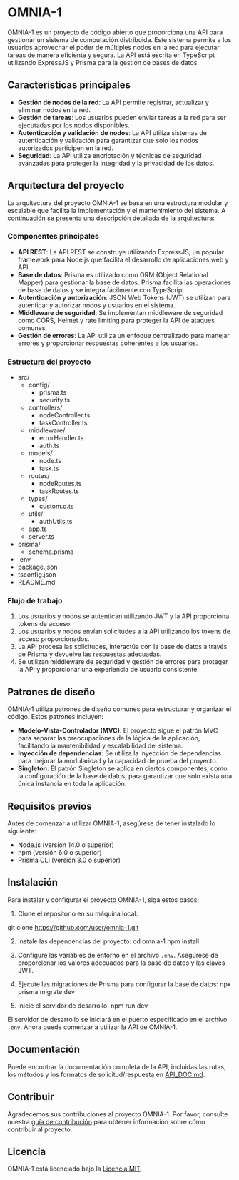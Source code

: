 # OMNIA-1

OMNIA-1 es un proyecto de código abierto que proporciona una API para gestionar un sistema de computación distribuida. Este sistema permite a los usuarios aprovechar el poder de múltiples nodos en la red para ejecutar tareas de manera eficiente y segura. La API está escrita en TypeScript utilizando ExpressJS y Prisma para la gestión de bases de datos.

## Características principales

- **Gestión de nodos de la red**: La API permite registrar, actualizar y eliminar nodos en la red.
- **Gestión de tareas**: Los usuarios pueden enviar tareas a la red para ser ejecutadas por los nodos disponibles.
- **Autenticación y validación de nodos**: La API utiliza sistemas de autenticación y validación para garantizar que solo los nodos autorizados participen en la red.
- **Seguridad**: La API utiliza encriptación y técnicas de seguridad avanzadas para proteger la integridad y la privacidad de los datos.

## Arquitectura del proyecto

La arquitectura del proyecto OMNIA-1 se basa en una estructura modular y escalable que facilita la implementación y el mantenimiento del sistema. A continuación se presenta una descripción detallada de la arquitectura:

### Componentes principales

- **API REST**: La API REST se construye utilizando ExpressJS, un popular framework para Node.js que facilita el desarrollo de aplicaciones web y API.
- **Base de datos**: Prisma es utilizado como ORM (Object Relational Mapper) para gestionar la base de datos. Prisma facilita las operaciones de base de datos y se integra fácilmente con TypeScript.
- **Autenticación y autorización**: JSON Web Tokens (JWT) se utilizan para autenticar y autorizar nodos y usuarios en el sistema.
- **Middleware de seguridad**: Se implementan middleware de seguridad como CORS, Helmet y rate limiting para proteger la API de ataques comunes.
- **Gestión de errores**: La API utiliza un enfoque centralizado para manejar errores y proporcionar respuestas coherentes a los usuarios.

### Estructura del proyecto
*   src/
    *   config/
        *   prisma.ts
        *   security.ts
    *   controllers/
        *   nodeController.ts
        *   taskController.ts
    *   middleware/
        *   errorHandler.ts
        *   auth.ts
    *   models/
        *   node.ts
        *   task.ts
    *   routes/
        *   nodeRoutes.ts
        *   taskRoutes.ts
    *   types/
        *   custom.d.ts
    *   utils/
        *   authUtils.ts
    *   app.ts
    *   server.ts
*   prisma/
    *   schema.prisma
*   .env
*   package.json
*   tsconfig.json
*   README.md

### Flujo de trabajo

1. Los usuarios y nodos se autentican utilizando JWT y la API proporciona tokens de acceso.
2. Los usuarios y nodos envían solicitudes a la API utilizando los tokens de acceso proporcionados.
3. La API procesa las solicitudes, interactúa con la base de datos a través de Prisma y devuelve las respuestas adecuadas.
4. Se utilizan middleware de seguridad y gestión de errores para proteger la API y proporcionar una experiencia de usuario consistente.

## Patrones de diseño

OMNIA-1 utiliza patrones de diseño comunes para estructurar y organizar el código. Estos patrones incluyen:

- **Modelo-Vista-Controlador (MVC)**: El proyecto sigue el patrón MVC para separar las preocupaciones de la lógica de la aplicación, facilitando la mantenibilidad y escalabilidad del sistema.
- **Inyección de dependencias**: Se utiliza la inyección de dependencias para mejorar la modularidad y la capacidad de prueba del proyecto.
- **Singleton**: El patrón Singleton se aplica en ciertos componentes, como la configuración de la base de datos, para garantizar que solo exista una única instancia en toda la aplicación.

## Requisitos previos

Antes de comenzar a utilizar OMNIA-1, asegúrese de tener instalado lo siguiente:

- Node.js (versión 14.0 o superior)
- npm (versión 6.0 o superior)
- Prisma CLI (versión 3.0 o superior)

## Instalación

Para instalar y configurar el proyecto OMNIA-1, siga estos pasos:

1. Clone el repositorio en su máquina local:

git clone https://github.com/user/omnia-1.git

2. Instale las dependencias del proyecto:
cd omnia-1
npm install

3. Configure las variables de entorno en el archivo `.env`. Asegúrese de proporcionar los valores adecuados para la base de datos y las claves JWT.

4. Ejecute las migraciones de Prisma para configurar la base de datos:
npx prisma migrate dev

5. Inicie el servidor de desarrollo:
npm run dev

El servidor de desarrollo se iniciará en el puerto especificado en el archivo `.env`. Ahora puede comenzar a utilizar la API de OMNIA-1.

## Documentación

Puede encontrar la documentación completa de la API, incluidas las rutas, los métodos y los formatos de solicitud/respuesta en [API_DOC.md](./API_DOC.md).

## Contribuir

Agradecemos sus contribuciones al proyecto OMNIA-1. Por favor, consulte nuestra [guía de contribución](./CONTRIBUTING.md) para obtener información sobre cómo contribuir al proyecto.

## Licencia

OMNIA-1 está licenciado bajo la [Licencia MIT](./LICENSE).
